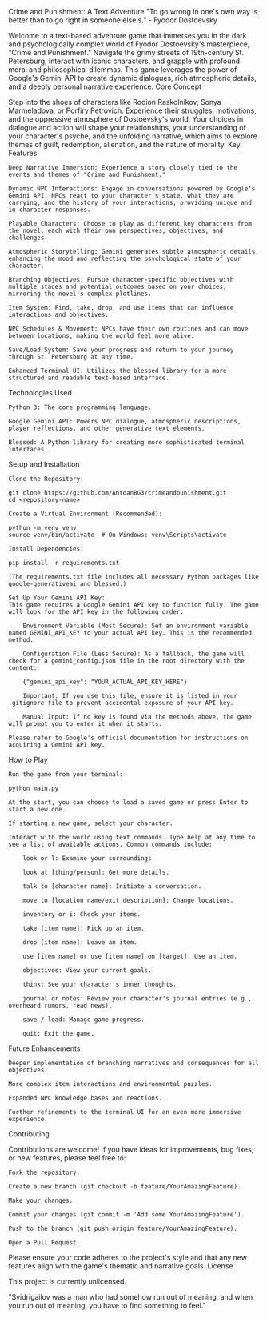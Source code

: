 Crime and Punishment: A Text Adventure
"To go wrong in one's own way is better than to go right in someone else's." - Fyodor Dostoevsky

Welcome to a text-based adventure game that immerses you in the dark and psychologically complex world of Fyodor Dostoevsky's masterpiece, "Crime and Punishment." Navigate the grimy streets of 19th-century St. Petersburg, interact with iconic characters, and grapple with profound moral and philosophical dilemmas. This game leverages the power of Google's Gemini API to create dynamic dialogues, rich atmospheric details, and a deeply personal narrative experience.
Core Concept

Step into the shoes of characters like Rodion Raskolnikov, Sonya Marmeladova, or Porfiry Petrovich. Experience their struggles, motivations, and the oppressive atmosphere of Dostoevsky's world. Your choices in dialogue and action will shape your relationships, your understanding of your character's psyche, and the unfolding narrative, which aims to explore themes of guilt, redemption, alienation, and the nature of morality.
Key Features

    Deep Narrative Immersion: Experience a story closely tied to the events and themes of "Crime and Punishment."

    Dynamic NPC Interactions: Engage in conversations powered by Google's Gemini API. NPCs react to your character's state, what they are carrying, and the history of your interactions, providing unique and in-character responses.

    Playable Characters: Choose to play as different key characters from the novel, each with their own perspectives, objectives, and challenges.

    Atmospheric Storytelling: Gemini generates subtle atmospheric details, enhancing the mood and reflecting the psychological state of your character.

    Branching Objectives: Pursue character-specific objectives with multiple stages and potential outcomes based on your choices, mirroring the novel's complex plotlines.

    Item System: Find, take, drop, and use items that can influence interactions and objectives.

    NPC Schedules & Movement: NPCs have their own routines and can move between locations, making the world feel more alive.

    Save/Load System: Save your progress and return to your journey through St. Petersburg at any time.

    Enhanced Terminal UI: Utilizes the blessed library for a more structured and readable text-based interface.

Technologies Used

    Python 3: The core programming language.

    Google Gemini API: Powers NPC dialogue, atmospheric descriptions, player reflections, and other generative text elements.

    Blessed: A Python library for creating more sophisticated terminal interfaces.

Setup and Installation

    Clone the Repository:

    git clone https://github.com/AntoanBG3/crimeandpunishment.git
    cd <repository-name>

    Create a Virtual Environment (Recommended):

    python -m venv venv
    source venv/bin/activate  # On Windows: venv\Scripts\activate

    Install Dependencies:

    pip install -r requirements.txt

    (The requirements.txt file includes all necessary Python packages like google-generativeai and blessed.)

    Set Up Your Gemini API Key:
    This game requires a Google Gemini API key to function fully. The game will look for the API key in the following order:

        Environment Variable (Most Secure): Set an environment variable named GEMINI_API_KEY to your actual API key. This is the recommended method.

        Configuration File (Less Secure): As a fallback, the game will check for a gemini_config.json file in the root directory with the content:

        {"gemini_api_key": "YOUR_ACTUAL_API_KEY_HERE"}

        Important: If you use this file, ensure it is listed in your .gitignore file to prevent accidental exposure of your API key.

        Manual Input: If no key is found via the methods above, the game will prompt you to enter it when it starts.

    Please refer to Google's official documentation for instructions on acquiring a Gemini API key.

How to Play

    Run the game from your terminal:

    python main.py

    At the start, you can choose to load a saved game or press Enter to start a new one.

    If starting a new game, select your character.

    Interact with the world using text commands. Type help at any time to see a list of available actions. Common commands include:

        look or l: Examine your surroundings.

        look at [thing/person]: Get more details.

        talk to [character name]: Initiate a conversation.

        move to [location name/exit description]: Change locations.

        inventory or i: Check your items.

        take [item name]: Pick up an item.

        drop [item name]: Leave an item.

        use [item name] or use [item name] on [target]: Use an item.

        objectives: View your current goals.

        think: See your character's inner thoughts.

        journal or notes: Review your character's journal entries (e.g., overheard rumors, read news).

        save / load: Manage game progress.

        quit: Exit the game.

Future Enhancements

    Deeper implementation of branching narratives and consequences for all objectives.

    More complex item interactions and environmental puzzles.

    Expanded NPC knowledge bases and reactions.

    Further refinements to the terminal UI for an even more immersive experience.

Contributing

Contributions are welcome! If you have ideas for improvements, bug fixes, or new features, please feel free to:

    Fork the repository.

    Create a new branch (git checkout -b feature/YourAmazingFeature).

    Make your changes.

    Commit your changes (git commit -m 'Add some YourAmazingFeature').

    Push to the branch (git push origin feature/YourAmazingFeature).

    Open a Pull Request.

Please ensure your code adheres to the project's style and that any new features align with the game's thematic and narrative goals.
License

This project is currently unlicensed.

"Svidrigailov was a man who had somehow run out of meaning, and when you run out of meaning, you have to find something to feel."